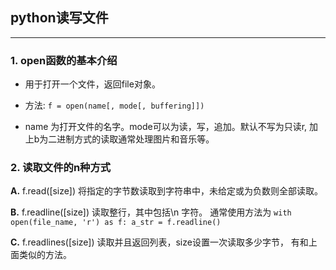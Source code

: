 ## python读写文件

---

### 1. open函数的基本介绍

* 用于打开一个文件，返回file对象。

* 方法: `f = open(name[, mode[, buffering]])`

* name 为打开文件的名字。mode可以为读，写，追加。默认不写为只读r, 加上b为二进制方式的读取通常处理图片和音乐等。

### 2. 读取文件的n种方式

**A.** f.read([size]) 将指定的字节数读取到字符串中，未给定或为负数则全部读取。

**B.** f.readline([size]) 读取整行，其中包括\n 字符。 通常使用方法为
`
with open(file_name, 'r') as f:
    a_str = f.readline()
`

**C.** f.readlines([size]) 读取并且返回列表，size设置一次读取多少字节， 有和上面类似的方法。